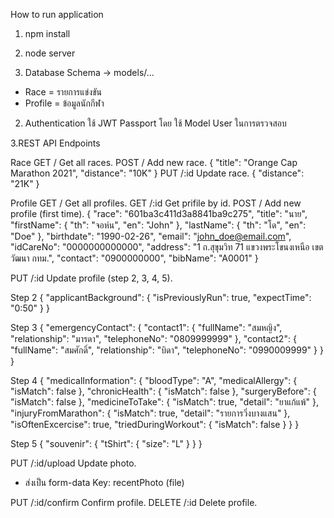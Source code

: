 How to run application
1. npm install
2. node server

1. Database Schema -> models/...
- Race = รายการแข่งขัน
- Profile = ข้อมูลนักกีฬา

2. Authentication 
ใช้ JWT Passport โดย ใช้ Model User ในการตรวจสอบ

3.REST API Endpoints

Race
GET / Get all races.
POST / Add new race.
{
    "title": "Orange Cap Marathon 2021",
    "distance": "10K"
}
PUT /:id Update race.
{
    "distance": "21K"
}


Profile
GET / Get all profiles.
GET /:id Get prifile by id.
POST / Add new profile (first time).
{
    "race": "601ba3c411d3a8841ba9c275",
    "title": "นาย",
    "firstName": {
        "th": "จอห์น",
        "en": "John"
    },
    "lastName": {
        "th": "โด",
        "en": "Doe"
    },
    "birthdate": "1990-02-26",
    "email": "john_doe@email.com",
    "idCareNo": "0000000000000",
    "address": "1 ถ.สุขุมวิท 71 แขวงพระโขนงเหนือ เขตวัฒนา กทม.",
    "contact": "0900000000",
    "bibName": "A0001"
}

PUT /:id Update profile (step 2, 3, 4, 5).

Step 2
{
    "applicantBackground": {
        "isPreviouslyRun": true,
        "expectTime": "0:50"
    }
}

Step 3
{
    "emergencyContact": {
        "contact1": {
            "fullName": "สมหญิง",
            "relationship": "มารดา",
            "telephoneNo": "0809999999"
        },
        "contact2": {
            "fullName": "สมศักดิ์",
            "relationship": "บิดา",
            "telephoneNo": "0990009999"
        }
    }
}

Step 4
{
    "medicalInformation": {
        "bloodType": "A",
        "medicalAllergy": {
            "isMatch": false
        },
        "chronicHealth": {
            "isMatch": false
        },
        "surgeryBefore": {
            "isMatch": false
        },
        "medicineToTake": {
            "isMatch": true,
            "detail": "ยาแก้แพ้"
        },
        "injuryFromMarathon": {
            "isMatch": true,
            "detail": "รายการวิ่งบางแสน"
        },
        "isOftenExcercise": true,
        "triedDuringWorkout": {
            "isMatch": false
        }
    }
}

Step 5
{
    "souvenir": {
        "tShirt": {
            "size": "L"
        }
    }
}


PUT /:id/upload Update photo.
* ส่งเป็น form-data 
Key: recentPhoto (file)

PUT /:id/confirm Confirm profile.
DELETE /:id Delete profile.


